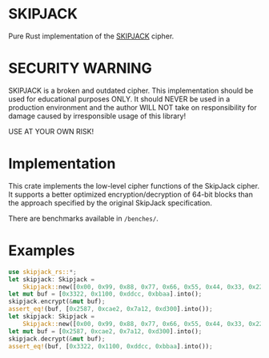 # SKIPJACK
Pure Rust implementation of the [SKIPJACK](https://csrc.nist.gov/csrc/media/projects/cryptographic-algorithm-validation-program/documents/skipjack/skipjack.pdf) cipher.

# SECURITY WARNING
SKIPJACK is a broken and outdated cipher.
This implementation should be used for educational purposes ONLY.
It should NEVER be used in a production environment and the author WILL NOT take on responsibility for damage caused by irresponsible usage of this library!

USE AT YOUR OWN RISK!

# Implementation
This crate implements the low-level cipher functions of the SkipJack cipher.
It supports a better optimized encryption/decryption of 64-bit blocks than the approach specified by the original SkipJack specification. 

There are benchmarks available in `/benches/`.

# Examples
```rust
use skipjack_rs::*;
let skipjack: Skipjack =
    Skipjack::new([0x00, 0x99, 0x88, 0x77, 0x66, 0x55, 0x44, 0x33, 0x22, 0x11].into());
let mut buf = [0x3322, 0x1100, 0xddcc, 0xbbaa].into();
skipjack.encrypt(&mut buf);
assert_eq!(buf, [0x2587, 0xcae2, 0x7a12, 0xd300].into());
let skipjack: Skipjack =
    Skipjack::new([0x00, 0x99, 0x88, 0x77, 0x66, 0x55, 0x44, 0x33, 0x22, 0x11].into());
let mut buf = [0x2587, 0xcae2, 0x7a12, 0xd300].into();
skipjack.decrypt(&mut buf);
assert_eq!(buf, [0x3322, 0x1100, 0xddcc, 0xbbaa].into());
```
